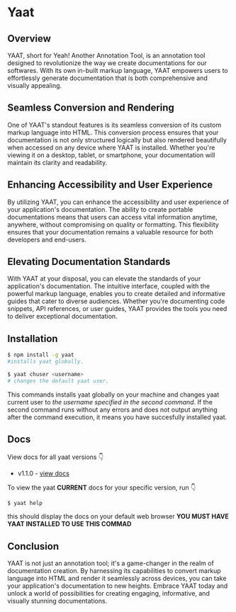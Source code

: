 # Yaat

## Overview

YAAT, short for Yeah! Another Annotation Tool, is an annotation tool designed to revolutionize the way we create documentations for our softwares. With its own in-built markup language, YAAT empowers users to effortlessly generate documentation that is both comprehensive and visually appealing.

## Seamless Conversion and Rendering

One of YAAT's standout features is its seamless conversion of its custom markup language into HTML. This conversion process ensures that your documentation is not only structured logically but also rendered beautifully when accessed on any device where YAAT is installed. Whether you're viewing it on a desktop, tablet, or smartphone, your documentation will maintain its clarity and readability.

## Enhancing Accessibility and User Experience

By utilizing YAAT, you can enhance the accessibility and user experience of your application's documentation. The ability to create portable documentations means that users can access vital information anytime, anywhere, without compromising on quality or formatting. This flexibility ensures that your documentation remains a valuable resource for both developers and end-users.

## Elevating Documentation Standards

With YAAT at your disposal, you can elevate the standards of your application's documentation. The intuitive interface, coupled with the powerful markup language, enables you to create detailed and informative guides that cater to diverse audiences. Whether you're documenting code snippets, API references, or user guides, YAAT provides the tools you need to deliver exceptional documentation.

## Installation

```bash
$ npm install -g yaat
#installs yaat globally.

$ yaat chuser <username>
# changes the default yaat user.
```

This commands installs yaat globally on your machine and changes yaat current user to _the username specified in the second command_. If the second command runs without any errors and does not output anything after the command execution, it means you have succesfully installed yaat.

## Docs

View docs for all yaat versions 👇

- v1.1.0 <current> - <recommended> [view docs](https://yaat-v1.onrender.com)

To view the yaat **CURRENT** docs for your specific version, run 👇

```bash
$ yaat help
```

this should display the docs on your default web browser **YOU MUST HAVE YAAT INSTALLED TO USE THIS COMMAD**

## Conclusion

YAAT is not just an annotation tool; it's a game-changer in the realm of documentation creation. By harnessing its capabilities to convert markup language into HTML and render it seamlessly across devices, you can take your application's documentation to new heights. Embrace YAAT today and unlock a world of possibilities for creating engaging, informative, and visually stunning documentations.
